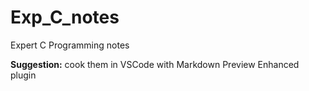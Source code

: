 # Exp_C_notes
Expert C Programming notes

**Suggestion:** cook them in VSCode with Markdown Preview Enhanced plugin
